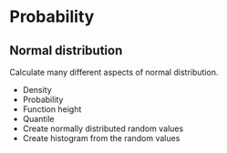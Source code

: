 # Probability #

## Normal distribution ##
Calculate many different aspects of normal distribution.
* Density
* Probability
* Function height
* Quantile
* Create normally distributed random values
* Create histogram from the random values